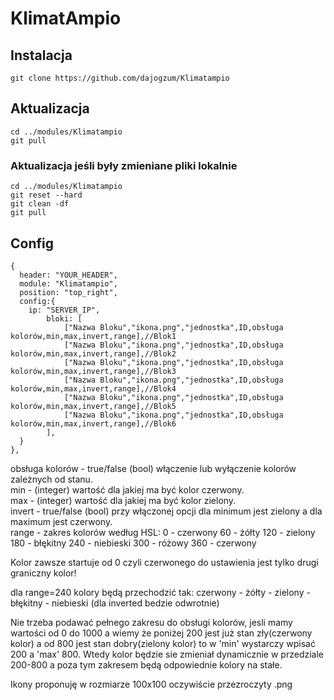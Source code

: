 # KlimatAmpio

## Instalacja
```
git clone https://github.com/dajogzum/Klimatampio
```

## Aktualizacja
```
cd ../modules/Klimatampio
git pull
```
### Aktualizacja jeśli były zmieniane pliki lokalnie<br>
```
cd ../modules/Klimatampio
git reset --hard
git clean -df
git pull
```
## Config
```
{
  header: "YOUR_HEADER",
  module: "Klimatampio",
  position: "top_right",
  config:{
    ip: "SERVER_IP",
		bloki: [
			["Nazwa Bloku","ikona.png","jednostka",ID,obsługa kolorów,min,max,invert,range],//Blok1
			["Nazwa Bloku","ikona.png","jednostka",ID,obsługa kolorów,min,max,invert,range],//Blok2
			["Nazwa Bloku","ikona.png","jednostka",ID,obsługa kolorów,min,max,invert,range],//Blok3
			["Nazwa Bloku","ikona.png","jednostka",ID,obsługa kolorów,min,max,invert,range],//Blok4
			["Nazwa Bloku","ikona.png","jednostka",ID,obsługa kolorów,min,max,invert,range],//Blok5
			["Nazwa Bloku","ikona.png","jednostka",ID,obsługa kolorów,min,max,invert,range],//Blok6
		],
  }
},
```
obsługa kolorów - true/false (bool) włączenie lub wyłączenie kolorów zależnych od stanu.<br>
min - (integer) wartość dla jakiej ma być kolor czerwony.<br>
max - (integer) wartość dla jakiej ma być kolor zielony.<br>
invert - true/false (bool) przy włączonej opcji dla minimum jest zielony a dla maximum jest czerwony.<br>
range - zakres kolorów według HSL:
0 - czerwony
60 - żółty
120 - zielony
180 - błękitny
240 - niebieski
300 - różowy
360 - czerwony

Kolor zawsze startuje od 0 czyli czerwonego do ustawienia jest tylko drugi graniczny kolor!

dla range=240
kolory będą przechodzić tak:
czerwony - żółty - zielony - błękitny - niebieski (dla inverted bedzie odwrotnie)

Nie trzeba podawać pełnego zakresu do obsługi kolorów, jesli mamy wartości od 0 do 1000 a wiemy że poniżej 200 jest już stan zły(czerwony kolor) a od 800 jest stan dobry(zielony kolor) to w 'min' wystarczy wpisać 200 a 'max' 800. Wtedy kolor będzie sie zmieniał dynamicznie w przedziale 200-800 a poza tym zakresem będą odpowiednie kolory na stałe.

Ikony proponuję w rozmiarze 100x100 oczywiście przezroczyty .png
